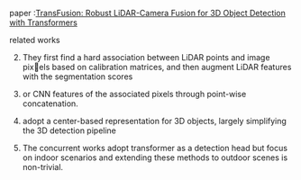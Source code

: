 paper :[TransFusion: Robust LiDAR-Camera Fusion for 3D Object Detection with Transformers](https://arxiv.org/pdf/2203.11496.pdf)


related works


2. They first find a hard association between LiDAR points and image pixels based on calibration matrices, and then augment LiDAR
features with the segmentation scores


3. or CNN features of the associated pixels through point-wise concatenation.


4. adopt a center-based representation for 3D objects, largely simplifying the 3D detection pipeline


5. The concurrent works adopt transformer as a detection head but focus on indoor scenarios and extending these methods to outdoor scenes is non-trivial.
